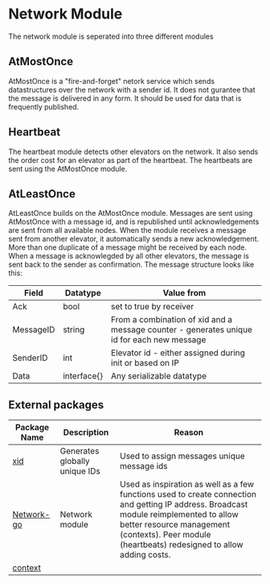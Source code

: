# Network Module

The network module is seperated into three different modules

## AtMostOnce
AtMostOnce is a "fire-and-forget" netork service which sends datastructures over the network with a sender id. It does not gurantee that the message is delivered in any form. It should be used for data that is frequently published.

## Heartbeat
The heartbeat module detects other elevators on the network. It also sends the order cost for an elevator as part of the heartbeat. The heartbeats are sent using the AtMostOnce module.

## AtLeastOnce
AtLeastOnce builds on the AtMostOnce module. Messages are sent using AtMostOnce with a message id, and is republished until acknowledgements are sent from all available nodes. When the module receives a message sent from another elevator, it automatically sends a new acknowledgement. More than one duplicate of a message might be received by each node. 
When a message is acknowlegded by all other elevators, the message is sent back to the sender as confirmation. The message structure looks like this:

| Field     | Datatype    | Value from                                                                                 |
|-----------|-------------|--------------------------------------------------------------------------------------------|
| Ack       | bool        | set to true by receiver                                                                    |
| MessageID | string      | From a combination of xid and a message counter - generates unique id for each new message |
| SenderID  | int         | Elevator id - either assigned during init or based on IP                                   |
| Data      | interface{} | Any serializable datatype                                                                  |

## External packages
|Package Name|Description|Reason|
|------------|-----------|------|
|[xid](https://github.com/rs/xid) | Generates globally unique IDs | Used to assign messages unique message ids |
|[Network-go](https://github.com/TTK4145/Network-go) | Network module | Used as inspiration as well as a few functions used to create connection and getting IP address. Broadcast module reimplemented to allow better resource management (contexts). Peer module (heartbeats) redesigned to allow adding costs. |
|[context](https://golang.org/x/net/context)| | |


